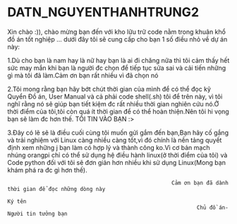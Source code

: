 # DATN_NGUYENTHANHTRUNG2
Xin chào :)), chào mừng bạn đến với kho lữu trữ code nằm trong khuân khổ đồ án tốt nghiệp ... dưới đây tôi sẽ cung cấp cho bạn 1 số điều nhỏ về dự án này:
  
  
  1.Dù cho bạn là nam hay là nữ hay bạn là ai đi chăng nữa thì tôi cảm thấy hết sức may mắn khi bạn là người đc chọn để tiếp tục sửa sai và cải tiến những gì mà tôi đã làm.Cảm ơn bạn rất nhiều vì đã chọn nó

  2.Tôi mong rằng bạn hãy bớt chút thời gian của mình để có thể đọc kỹ Quyển Đồ án, User Manual và cả phải code shell(.sh) tôi để trên này, vì tôi nghĩ rằng nó sẽ giúp bạn tiết kiệm đc rất nhiều thời gian nghiên cứu nó.Ở thời điểm của tôi,tôi còn quá ít thời gian để có thể hoàn thiện.Nên tôi hi vọng bạn sẽ làm đc hơn thế. TÔI TIN VÀO BẠN :>

  3.Đây có lẽ sẽ là điều cuối cùng tôi muốn gửi gắm đến bạn,Bạn hãy cố gắng và trải nghiệm với Linux càng nhiều càng tốt,vì đó chính là nền tảng quyết định xem những j bạn làm có hợp lý và thành công ko.Vì cơ bản mạch nhúng orangpi chỉ có thể sử dụng hệ điều hành linux(ở thời điểm của tôi) và Code python đối với tôi sẽ đơn giản hơn nhiều khi sử dụng Linux(Mong bạn khám phá ra đc gì hơn thế).




                                                        Cảm ơn bạn đã dành thời gian để đọc những dòng này
                                                                         Ký tên
                                                                Chủ đồ án-Người tin tưởng bạn
